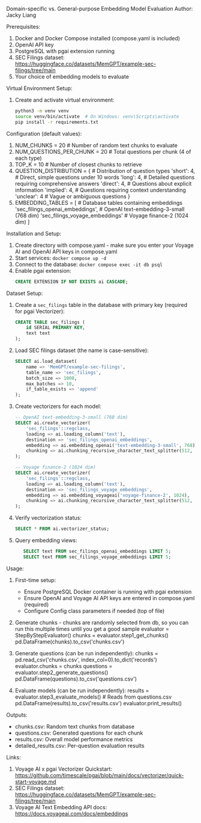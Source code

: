 Domain-specific vs. General-purpose Embedding Model Evaluation
Author: Jacky Liang

Prerequisites:
1. Docker and Docker Compose installed (compose.yaml is included)
2. OpenAI API key
3. PostgreSQL with pgai extension running
4. SEC Filings dataset: https://huggingface.co/datasets/MemGPT/example-sec-filings/tree/main
5. Your choice of embedding models to evaluate

Virtual Environment Setup:
1. Create and activate virtual environment:   

   ```bash
   python3 -m venv venv
   source venv/bin/activate  # On Windows: venv\Scripts\activate
   pip install -r requirements.txt
   ```

Configuration (default values):
1. NUM_CHUNKS = 20               # Number of random text chunks to evaluate
2. NUM_QUESTIONS_PER_CHUNK = 20  # Total questions per chunk (4 of each type)
3. TOP_K = 10                    # Number of closest chunks to retrieve
4. QUESTION_DISTRIBUTION = {      # Distribution of question types
    'short': 4,    # Direct, simple questions under 10 words
    'long': 4,     # Detailed questions requiring comprehensive answers
    'direct': 4,   # Questions about explicit information
    'implied': 4,  # Questions requiring context understanding
    'unclear': 4   # Vague or ambiguous questions
}
5. EMBEDDING_TABLES = [          # Database tables containing embeddings
    'sec_filings_openai_embeddings',  # OpenAI text-embedding-3-small (768 dim)
    'sec_filings_voyage_embeddings'   # Voyage finance-2 (1024 dim)
]

Installation and Setup:
1. Create directory with compose.yaml - make sure you enter your Voyage AI and OpenAI API keys in compose.yaml
2. Start services: `docker compose up -d`
3. Connect to the database: `docker compose exec -it db psql`
3. Enable pgai extension:
   ```sql
   CREATE EXTENSION IF NOT EXISTS ai CASCADE;
   ```

Dataset Setup:
1. Create a `sec_filings` table in the database with primary key (required for pgai Vectorizer):

   ```sql
   CREATE TABLE sec_filings (
       id SERIAL PRIMARY KEY,
       text text
   );
   ```

2. Load SEC filings dataset (the name is case-sensitive):
   ```sql
   SELECT ai.load_dataset(
       name => 'MemGPT/example-sec-filings',
       table_name => 'sec_filings',
       batch_size => 1000,
       max_batches => 10,
       if_table_exists => 'append'
   );
   ```

2. Create vectorizers for each model:
   ```sql
   -- OpenAI text-embedding-3-small (768 dim)
   SELECT ai.create_vectorizer(
       'sec_filings'::regclass,
       loading => ai.loading_column('text'),
       destination => 'sec_filings_openai_embeddings',
       embedding => ai.embedding_openai('text-embedding-3-small', 768),
       chunking => ai.chunking_recursive_character_text_splitter(512, 50)
   );

   -- Voyage finance-2 (1024 dim)
   SELECT ai.create_vectorizer(
       'sec_filings'::regclass,
       loading => ai.loading_column('text'),
       destination => 'sec_filings_voyage_embeddings',
       embedding => ai.embedding_voyageai('voyage-finance-2', 1024),
       chunking => ai.chunking_recursive_character_text_splitter(512, 50)
   );
   ```

3. Verify vectorization status:

   ```sql
   SELECT * FROM ai.vectorizer_status;
   ```

4. Query embedding views:

   ```sql
      SELECT text FROM sec_filings_openai_embeddings LIMIT 5;
      SELECT text FROM sec_filings_voyage_embeddings LIMIT 5;
   ```

Usage:
1. First-time setup:
   - Ensure PostgreSQL Docker container is running with pgai extension
   - Ensure OpenAI and Voyage AI API keys are entered in compose.yaml (required)
   - Configure Config class parameters if needed (top of file)

2. Generate chunks - chunks are randomly selected from db, so you can run
                     this multiple times until you get a good sample
   evaluator = StepByStepEvaluator()
   chunks = evaluator.step1_get_chunks()
   pd.DataFrame(chunks).to_csv('chunks.csv')

3. Generate questions (can be run independently):
   chunks = pd.read_csv('chunks.csv', index_col=0).to_dict('records')
   evaluator.chunks = chunks
   questions = evaluator.step2_generate_questions()
   pd.DataFrame(questions).to_csv('questions.csv')

4. Evaluate models (can be run independently):
   results = evaluator.step3_evaluate_models()  # Reads from questions.csv
   pd.DataFrame(results).to_csv('results.csv')
   evaluator.print_results()

Outputs:
- chunks.csv: Random text chunks from database
- questions.csv: Generated questions for each chunk
- results.csv: Overall model performance metrics
- detailed_results.csv: Per-question evaluation results

Links:
1. Voyage AI x pgai Vectorizer Quickstart: https://github.com/timescale/pgai/blob/main/docs/vectorizer/quick-start-voyage.md
2. SEC Filings dataset: https://huggingface.co/datasets/MemGPT/example-sec-filings/tree/main
3. Voyage AI Text Embedding API docs: https://docs.voyageai.com/docs/embeddings